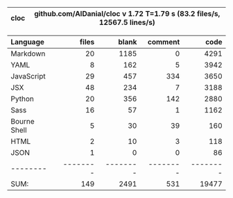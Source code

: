 cloc|github.com/AlDanial/cloc v 1.72  T=1.79 s (83.2 files/s, 12567.5 lines/s)
--- | ---

Language|files|blank|comment|code
:-------|-------:|-------:|-------:|-------:
Markdown|20|1185|0|4291
YAML|8|162|5|3942
JavaScript|29|457|334|3650
JSX|48|234|7|3188
Python|20|356|142|2880
Sass|16|57|1|1162
Bourne Shell|5|30|39|160
HTML|2|10|3|118
JSON|1|0|0|86
--------|--------|--------|--------|--------
SUM:|149|2491|531|19477
